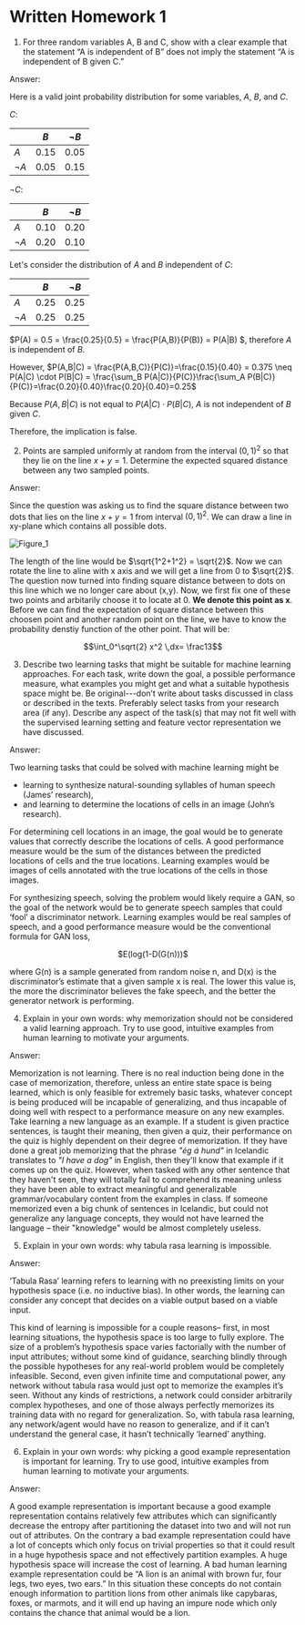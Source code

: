 # Written Homework 1
1. For three random variables A, B and C, show with a clear example that the statement “A is independent of B” does not imply the statement “A is independent of B given C.” 

Answer:

Here is a valid joint probability distribution for some variables, $A$, $B$, and $C$.

$C$:

| | $B$ | $\neg B$ |
| ----- | ----- | ---- |
| $A$ | 0.15 | 0.05 |
| $\neg A$ | 0.05 | 0.15 |

$\neg C$:

| | $B$ | $\neg B$ |
| ----- | ----- | ---- |
| $A$ | 0.10 | 0.20 |
| $\neg A$ | 0.20 | 0.10 |

Let's consider the distribution of $A$ and $B$ independent of $C$:

| | $B$ | $\neg B$ |
| ----- | ----- | ---- |
| $A$ | 0.25 | 0.25 |
| $\neg A$ | 0.25 | 0.25 |

$P(A) = 0.5 = \frac{0.25}{0.5} = \frac{P(A,B)}{P(B)} = P(A|B) $, therefore $A$ is independent of $B$.

However, $P(A,B|C) = \frac{P(A,B,C)}{P(C)}=\frac{0.15}{0.40} = 0.375 \neq P(A|C) \cdot P(B|C) = \frac{\sum_B P(A|C)}{P(C)}\frac{\sum_A P(B|C)}{P(C)}=\frac{0.20}{0.40}\frac{0.20}{0.40}=0.25$

Because $P(A,B|C)$ is not equal to $P(A|C) \cdot P(B|C)$, $A$ is not independent of $B$ given $C$.  

Therefore, the implication is false.


2. Points are sampled uniformly at random from the interval $(0,1)^2$ so that they lie on the line $x+y=1$. Determine the expected squared distance between any two sampled points. 

Answer:

Since the question was asking us to find the square distance between two dots that lies on the line $x+y=1$ from interval $(0,1)^2$. We can draw a line in xy-plane which contains all possible dots.

![Figure_1](https://user-images.githubusercontent.com/89466889/188962659-a60883f3-50ba-4789-b213-4b6317803149.png)

The length of the line would be $\sqrt{1^2+1^2} = \sqrt{2}$. Now we can rotate the line to aline with x axis and we will get a line from 0 to $\sqrt{2}$. The question now turned into finding square distance between to dots on this line which we no longer care about (x,y). Now, we first fix one of these two points and arbitarily choose it to locate at 0. **We denote this point as x**. Before we can find the expectation of square distance between this choosen point and another random point on the line, we have to know the probability denstiy function of the other point. That will be: 


$$\int_0^\sqrt{2} x^2 \,dx= \frac13$$

3. Describe two learning tasks that might be suitable for machine learning approaches. For each task, write down the goal, a possible performance measure, what examples you might get and what a suitable hypothesis space might be. Be original---don’t write about tasks discussed in class or described in the texts. Preferably select tasks from your research area (if any). Describe any aspect of the task(s) that may not fit well with the supervised learning setting and feature vector representation we have discussed. 

Answer: 

Two learning tasks that could be solved with machine learning might be 
- learning to synthesize natural-sounding syllables of human speech (James’ research), 
- and learning to determine the locations of cells in an image (John’s research).

For determining cell locations in an image, the goal would be to generate values that correctly describe the locations of cells. A good performance measure would be the sum of the distances between the predicted locations of cells and the true locations. Learning examples would be images of cells annotated with the true locations of the cells in those images.

For synthesizing speech, solving the problem would likely require a GAN, so the goal of the network would be to generate speech samples that could ‘fool’ a discriminator network. Learning examples would be real samples of speech, and a good performance measure would be the conventional formula for GAN loss,

<p align="center">$E(log(1-D(G(n)))$</p>

where G(n) is a sample generated from random noise n, and D(x) is the discriminator’s estimate that a given sample x is real. The lower this value is, the more the discriminator believes the fake speech, and the better the generator network is performing.


4. Explain in your own words: why memorization should not be considered a valid learning approach. Try to use good, intuitive examples from human learning to motivate your arguments.

Answer: 

Memorization is not learning.  There is no real induction being done in the case of memorization, therefore, unless an entire state space is being learned, which is only feasible for extremely basic tasks, whatever concept is being produced will be incapable of generalizing, and thus incapable of doing well with respect to a performance measure on any new examples.  Take learning a new language as an example.  If a student is given practice sentences, is taught their meaning, then given a quiz, their performance on the quiz is highly dependent on their degree of memorization.  If they have done a great job memorizing that the phrase _"ég á hund"_ in Icelandic translates to _"I have a dog"_ in English, then they'll know that example if it comes up on the quiz.  However, when tasked with any other sentence that they haven't seen, they will totally fail to comprehend its meaning unless they have been able to extract meaningful and generalizable grammar/vocabulary content from the examples in class.  If someone memorized even a big chunk of sentences in Icelandic, but could not generalize any language concepts, they would not have learned the language – their "knowledge" would be almost completely useless.

5. Explain in your own words: why tabula rasa learning is impossible. 

Answer: 

 ‘Tabula Rasa’ learning refers to learning with no preexisting limits on your hypothesis space (i.e. no inductive bias). In other words, the learning can consider any concept that decides on a viable output based on a viable input. 
 
This kind of learning is impossible for a couple reasons– first, in most learning situations, the hypothesis space is too large to fully explore. The size of a problem’s hypothesis space varies factorially with the number of input attributes; without some kind of guidance, searching blindly through the possible hypotheses for any real-world problem would be completely infeasible. Second, even given infinite time and computational power, any network without tabula rasa would just opt to memorize the examples it’s seen. Without any kinds of restrictions, a network could consider arbitrarily complex hypotheses, and one of those always perfectly memorizes its training data with no regard for generalization. So, with tabula rasa learning, any network/agent would have no reason to generalize, and if it can’t understand the general case, it hasn’t technically ‘learned’ anything.

6. Explain in your own words: why picking a good example representation is important for learning. Try to use good, intuitive examples from human learning to motivate your arguments.

Answer: 

  A good example representation is important because a good example representation contains relatively few attributes which can significantly decrease the entropy after partitioning the dataset into two and will not run out of attributes. On the contrary a bad example representation could have a lot of concepts which only focus on trivial properties so that it could result in a huge hypothesis space and not effectively partition examples. A huge hypothesis space will increase the cost of learning.
  A bad human learning example representation could be “A lion is an animal with brown fur, four legs, two eyes, two ears.” In this situation these concepts do not contain enough information to partition lions from other animals like capybaras, foxes, or marmots, and it will end up having an impure node which only contains the chance that animal would be a lion. 

